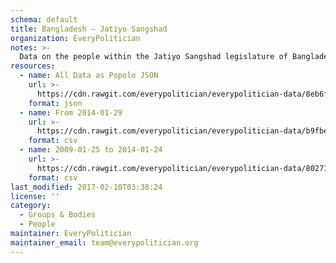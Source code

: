 ```yaml
---
schema: default
title: Bangladesh — Jatiyo Sangshad
organization: EveryPolitician
notes: >-
  Data on the people within the Jatiyo Sangshad legislature of Bangladesh.
resources:
  - name: All Data as Popolo JSON
    url: >-
      https://cdn.rawgit.com/everypolitician/everypolitician-data/8eb6f73794aee658f9d0ded98a1b943a807f945f/data/Bangladesh/House/ep-popolo-v1.0.json
    format: json
  - name: From 2014-01-29
    url: >-
      https://cdn.rawgit.com/everypolitician/everypolitician-data/b9fbe1eac5661cc575f4fdc22e33c79e573f9ab9/data/Bangladesh/House/term-10.csv
    format: csv
  - name: 2009-01-25 to 2014-01-24
    url: >-
      https://cdn.rawgit.com/everypolitician/everypolitician-data/802712aa6620f53e9d2094a0c27a52855f288a68/data/Bangladesh/House/term-9.csv
    format: csv
last_modified: 2017-02-10T03:38:24
license: ''
category:
  - Groups & Bodies
  - People
maintainer: EveryPolitician
maintainer_email: team@everypolitician.org
---
```

